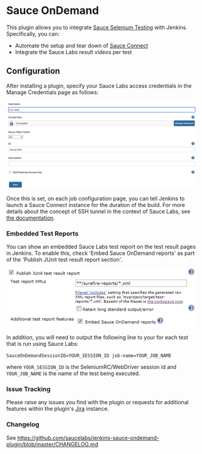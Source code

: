 # Sauce OnDemand

This plugin allows you to integrate [Sauce Selenium Testing](https://saucelabs.com/platform/automation-tools/selenium) with Jenkins.
Specifically, you can:

-   Automate the setup and tear down of [Sauce Connect](https://wiki.saucelabs.com/display/DOCS/Sauce+Connect+Proxy)
-   Integrate the Sauce Labs result videos per test

## Configuration

After installing a plugin, specify your Sauce Labs access credentials in
the Manage Credentials page as follows:

![](docs/images/credential.png)

Once this is set, on each job configuration page, you can tell Jenkins
to launch a Sauce Connect instance for the duration of the build. For
more details about the concept of SSH tunnel in the context of Sauce
Labs, see [the documentation](https://wiki.saucelabs.com/display/DOCS/Sauce+Connect+Proxy).

### Embedded Test Reports

You can show an embedded Sauce Labs test report on the test result
pages in Jenkins. To enable this, check 'Embed Sauce OnDemand reports' as part
of the 'Publish JUnit test result report section'.

![](docs/images/embedded-report-configuration.png)

In addition, you will need to output the following line to your for each
test that is run using Sauce Labs:

```shell
SauceOnDemandSessionID=YOUR_SESSION_ID job-name=YOUR_JOB_NAME
```

where `YOUR_SESSION_ID` is the SeleniumRC/WebDriver session id and
`YOUR_JOB_NAME` is the name of the test being executed.

### Issue Tracking

Please raise any issues you find with the plugin or requests for
additional features within the plugin's
[Jira](https://issues.jenkins.io/browse/JENKINS/component/15751)
instance.

### Changelog

See <https://github.com/saucelabs/jenkins-sauce-ondemand-plugin/blob/master/CHANGELOG.md>
